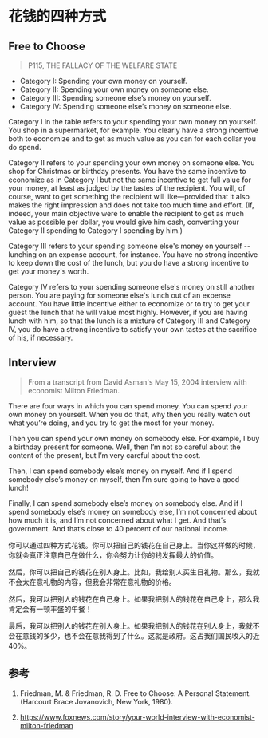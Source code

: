 # 花钱的四种方式

## Free to Choose

> P115, THE FALLACY OF THE WELFARE STATE

- Category I: Spending your own money on yourself.
- Category II: Spending your own money on someone else.
- Category III: Spending someone else’s money on yourself.
- Category IV: Spending someone else’s money on someone else.

Category I in the table refers to your spending your own money on yourself. You shop in a supermarket, for example. You clearly have a strong incentive both to economize and to get as much value as you can for each dollar you do spend.

Category II refers to your spending your own money on someone else. You shop for Christmas or birthday presents. You have
the same incentive to economize as in Category I but not the same incentive to get full value for your money, at least as judged by the tastes of the recipient. You will, of course, want to get something the recipient will like—provided that it also makes the right impression and does not take too much time and effort. (If, indeed, your main objective were to enable the recipient to get as much value as possible per dollar, you would give him cash, converting your Category II spending to Category I spending by him.)

Category III refers to your spending someone else's money on yourself -- lunching on an expense account, for instance. You have no strong incentive to keep down the cost of the lunch, but you do have a strong incentive to get your money's worth.

Category IV refers to your spending someone else's money on still another person. You are paying for someone else's lunch
out of an expense account. You have little incentive either to economize or to try to get your guest the lunch that he will value most highly. However, if you are having lunch with him, so that the lunch is a mixture of Category III and Category IV, you do have a strong incentive to satisfy your own tastes at the sacrifice of his, if necessary.

## Interview

> From a transcript from David Asman's May 15, 2004 interview with economist Milton Friedman.

There are four ways in which you can spend money. You can spend your own money on yourself. When you do that, why then you really watch out what you’re doing, and you try to get the most for your money.

Then you can spend your own money on somebody else. For example, I buy a birthday present for someone. Well, then I’m not so careful about the content of the present, but I’m very careful about the cost.

Then, I can spend somebody else’s money on myself. And if I spend somebody else’s money on myself, then I’m sure going to have a good lunch!

Finally, I can spend somebody else’s money on somebody else. And if I spend somebody else’s money on somebody else, I’m not concerned about how much it is, and I’m not concerned about what I get. And that’s government. And that’s close to 40 percent of our national income.

你可以通过四种方式花钱。你可以把自己的钱花在自己身上。当你这样做的时候，你就会真正注意自己在做什么，你会努力让你的钱发挥最大的价值。

然后，你可以把自己的钱花在别人身上。比如，我给别人买生日礼物。那么，我就不会太在意礼物的内容，但我会非常在意礼物的价格。

然后，我可以把别人的钱花在自己身上。如果我把别人的钱花在自己身上，那么我肯定会有一顿丰盛的午餐！

最后，我可以把别人的钱花在别人身上。如果我把别人的钱花在别人身上，我就不会在意钱的多少，也不会在意我得到了什么。这就是政府。这占我们国民收入的近40%。

## 参考

1. Friedman, M. & Friedman, R. D. Free to Choose: A Personal Statement. (Harcourt Brace Jovanovich, New York, 1980).

2. https://www.foxnews.com/story/your-world-interview-with-economist-milton-friedman